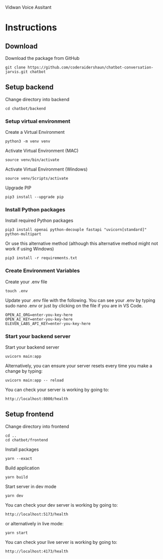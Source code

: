 Vidwan Voice Assitant

# Instructions

## Download

Download the package from GitHub

```shell
git clone https://github.com/coderaidershaun/chatbot-conversation-jarvis.git chatbot
```

## Setup backend

Change directory into backend

```shell
cd chatbot/backend
```

### Setup virtual environment

Create a Virtual Environment

```shell
python3 -m venv venv
```

Activate Virtual Environment (MAC)

```shell
source venv/bin/activate
```

Activate Virtual Environment (Windows)

```shell
source venv/Scripts/activate
```

Upgrade PIP

```shell
pip3 install --upgrade pip
```

### Install Python packages

Install required Python packages

```shell
pip3 install openai python-decouple fastapi "uvicorn[standard]" python-multipart
```

Or use this alternative method (although this alternative method might not work if using Windows)

```shell
pip3 install -r requirements.txt
```

### Create Environment Variables

Create your .env file

```shell
touch .env
```

Update your .env file with the following. You can see your .env by typing sudo nano .env or just by clicking on the file if you are in VS Code.

```plain
OPEN_AI_ORG=enter-you-key-here
OPEN_AI_KEY=enter-you-key-here
ELEVEN_LABS_API_KEY=enter-you-key-here
```

### Start your backend server

Start your backend server

```shell
uvicorn main:app
```

Alternatively, you can ensure your server resets every time you make a change by typing:

```shell
uvicorn main:app -- reload
```

You can check your server is working by going to:

```plain
http://localhost:8000/health
```

## Setup frontend

Change directory into frontend

```shell
cd ..
cd chatbot/frontend
```

Install packages

```shell
yarn --exact
```

Build application

```shell
yarn build
```

Start server in dev mode

```shell
yarn dev
```

You can check your dev server is working by going to:

```plain
http://localhost:5173/health
```

or alternatively in live mode:

```shell
yarn start
```

You can check your live server is working by going to:

```plain
http://localhost:4173/health
```
